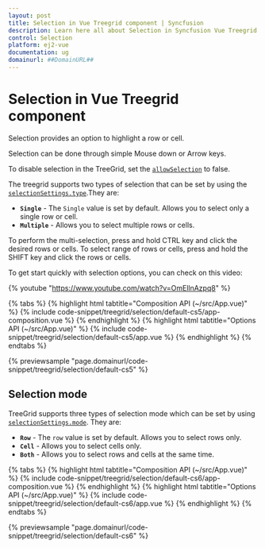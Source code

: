 ```yaml
---
layout: post
title: Selection in Vue Treegrid component | Syncfusion
description: Learn here all about Selection in Syncfusion Vue Treegrid component of Syncfusion Essential JS 2 and more.
control: Selection 
platform: ej2-vue
documentation: ug
domainurl: ##DomainURL##
---
```


# Selection in Vue Treegrid component

Selection provides an option to highlight a row or cell.

Selection can be done through simple Mouse down or Arrow keys.

To disable selection in the TreeGrid, set the [`allowSelection`](https://ej2.syncfusion.com/vue/documentation/api/treegrid/#allowselection) to false.

The treegrid supports two types of selection that can be set by using the
[`selectionSettings.type`](https://ej2.syncfusion.com/vue/documentation/api/treegrid/selectionSettings/#type).They are:

* **`Single`** - The `Single` value is set by default. Allows you to select only a single row or cell.
* **`Multiple`** - Allows you to select multiple rows or cells.

To perform the multi-selection, press and hold CTRL key and click the desired rows or cells.
To select range of rows or cells, press and hold the SHIFT key and click the rows or cells.

To get start quickly with selection options, you can check on this video:

{% youtube "https://www.youtube.com/watch?v=OmEllnAzpq8" %}

{% tabs %}
{% highlight html tabtitle="Composition API (~/src/App.vue)" %}
{% include code-snippet/treegrid/selection/default-cs5/app-composition.vue %}
{% endhighlight %}
{% highlight html tabtitle="Options API (~/src/App.vue)" %}
{% include code-snippet/treegrid/selection/default-cs5/app.vue %}
{% endhighlight %}
{% endtabs %}
        
{% previewsample "page.domainurl/code-snippet/treegrid/selection/default-cs5" %}

## Selection mode

TreeGrid supports three types of selection mode which can be set by using
[`selectionSettings.mode`](https://ej2.syncfusion.com/vue/documentation/api/treegrid/selectionSettings/#mode). They are:

* **`Row`** - The `row` value is set by default. Allows you to select rows only.
* **`Cell`** - Allows you to select cells only.
* **`Both`** - Allows you to select rows and cells at the same time.

{% tabs %}
{% highlight html tabtitle="Composition API (~/src/App.vue)" %}
{% include code-snippet/treegrid/selection/default-cs6/app-composition.vue %}
{% endhighlight %}
{% highlight html tabtitle="Options API (~/src/App.vue)" %}
{% include code-snippet/treegrid/selection/default-cs6/app.vue %}
{% endhighlight %}
{% endtabs %}
        
{% previewsample "page.domainurl/code-snippet/treegrid/selection/default-cs6" %}